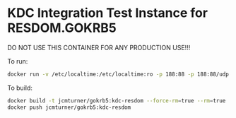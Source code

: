 # KDC Integration Test Instance for RESDOM.GOKRB5

DO NOT USE THIS CONTAINER FOR ANY PRODUCTION USE!!!

To run:
```bash
docker run -v /etc/localtime:/etc/localtime:ro -p 188:88 -p 188:88/udp --rm --name gokrb5-res jcmturner/gokrb5:kdc-resdom &
```

To build:
```bash
docker build -t jcmturner/gokrb5:kdc-resdom --force-rm=true --rm=true .
docker push jcmturner/gokrb5:kdc-resdom
```


